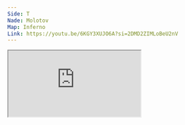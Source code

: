 ```yaml
---
Side: T
Nade: Molotov
Map: Inferno
Link: https://youtu.be/6KGY3XUJO6A?si=2DMD2ZIMLoBeU2nV
---
```


<iframe allowFullScreen=True class="grenLineUp" src="https://www.youtube.com/embed/6KGY3XUJO6A"></iframe>
